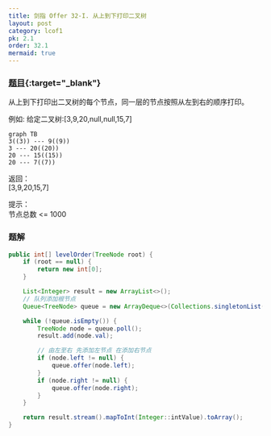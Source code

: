 ```yaml
---
title: 剑指 Offer 32-I. 从上到下打印二叉树
layout: post
category: lcof1
pk: 2.1
order: 32.1
mermaid: true
---
```


### [题目](https://leetcode-cn.com/problems/cong-shang-dao-xia-da-yin-er-cha-shu-lcof/){:target="_blank"}

从上到下打印出二叉树的每个节点，同一层的节点按照从左到右的顺序打印。

例如:
给定二叉树:[3,9,20,null,null,15,7]

```mermaid
graph TB
3((3)) --- 9((9))
3 --- 20((20))
20 --- 15((15))
20 --- 7((7))
```

返回：  
[3,9,20,15,7]


提示：  
节点总数 <= 1000

### 题解

```java
public int[] levelOrder(TreeNode root) {
    if (root == null) {
        return new int[0];
    }

    List<Integer> result = new ArrayList<>();
    // 队列添加根节点
    Queue<TreeNode> queue = new ArrayDeque<>(Collections.singletonList(root));

    while (!queue.isEmpty()) {
        TreeNode node = queue.poll();
        result.add(node.val);

        // 由左至右 先添加左节点 在添加右节点
        if (node.left != null) {
            queue.offer(node.left);
        }
        if (node.right != null) {
            queue.offer(node.right);
        }
    }

    return result.stream().mapToInt(Integer::intValue).toArray();
}
```